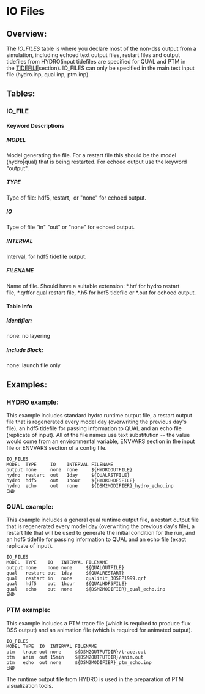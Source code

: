 # IO Files

## Overview:

The *IO_FILES* table is where you declare most of the non-dss output
from a simulation, including echoed text output files, restart files and
output tidefiles from HYDRO(input tidefiles are specified for QUAL and
PTM in
the [TIDEFILE](file:///D:/delta/dsm2_v812_2309_fresh/documentation/html/reference/tidefile.html)section).
IO_FILES can only be specified in the main text input file (hydro.inp,
qual.inp, ptm.inp).

## Tables:

### IO_FILE

#### Keyword Descriptions

##### MODEL

Model generating the file. For a restart file this should be the model
(hydro\|qual) that is being restarted. For echoed output use the keyword
"output".

##### TYPE

Type of file: hdf5, restart,  or "none" for echoed output.

##### IO

Type of file "in" "out" or "none" for echoed output.

##### INTERVAL

Interval, for hdf5 tidefile output.

##### FILENAME

Name of file. Should have a suitable extension: \*.hrf for hydro restart
file, \*.qrffor qual restart file, \*.h5 for hdf5 tidefile or \*.out for
echoed output.

#### Table Info

##### Identifier:

none: no layering

##### Include Block:

none: launch file only

  

## Examples:

### HYDRO example:

This example includes standard hydro runtime output file, a restart
output file that is regenerated every model day (overwriting the
previous day's file), an hdf5 tidefile for passing information to QUAL
and an echo file (replicate of input). All of the file names use text
substitution -- the value would come from an environmental variable,
ENVVARS section in the input file or ENVVARS section of a config file.

<div class="preformatted panel" style="border-width: 1px;">

<div class="preformattedContent panelContent">

    IO_FILES      
    MODEL  TYPE     IO    INTERVAL FILENAME  
    output none     none  none     ${HYDROOUTFILE}  
    hydro  restart  out   1day     ${QUALRSTFILE}  
    hydro  hdf5     out   1hour    ${HYDROHDF5FILE}  
    hydro  echo     out   none     ${DSM2MODIFIER}_hydro_echo.inp  
    END

</div>

</div>

### QUAL example:

This example includes a general qual runtime output file, a restart
output file that is regenerated every model day (overwriting the
previous day's file), a restart file that will be used to generate the
initial condition for the run, and an hdf5 tidefile for passing
information to QUAL and an echo file (exact replicate of input).

<div class="preformatted panel" style="border-width: 1px;">

<div class="preformattedContent panelContent">

    IO_FILES      
    MODEL  TYPE    IO   INTERVAL FILENAME  
    output none    none none     ${QUALOUTFILE}  
    qual   restart out  1day     ${QUALRESTART}  
    qual   restart in   none     qualinit_30SEP1999.qrf  
    qual   hdf5    out  1hour    ${QUALHDF5FILE} 
    qual   echo    out  none     ${DSM2MODIFIER}_qual_echo.inp  
    END

</div>

</div>

  

### PTM example:

This example includes a PTM trace file (which is required to produce
flux DSS output) and an animation file (which is required for animated
output).

<div class="preformatted panel" style="border-width: 1px;">

<div class="preformattedContent panelContent">

    IO_FILES      
    MODEL TYPE  IO  INTERVAL FILENAME  
    ptm   trace out none     ${DSM2OUTPUTDIR}/trace.out  
    ptm   anim  out 15min    ${DSM2OUTPUTDIR}/anim.out
    ptm   echo  out none     ${DSM2MODIFIER}_ptm_echo.inp  
    END

</div>

</div>

  

<div>

<div>

The runtime output file from HYDRO is used in the preparation of PTM
visualization tools.

</div>

</div>

  
